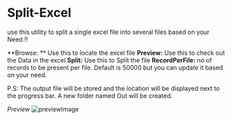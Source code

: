 # Split-Excel

use this utility to split a single excel file into several files based on your Need.!!

**Browse: ** Use this to locate the excel file 
**Preview:** Use this to check out the Data in the excel
**Split:** Use this to Split the file 
**RecordPerFile:** no of records to be present per file. Default is 50000 but you can update it based on your need. 

P.S: The output file will be stored and the location will be displayed next to the progress bar. A new folder named Out will be created.

*Preview*
![previewImage](https://github.com/asta96/Split-Excel/blob/master/Resources/WFA.PNG)
